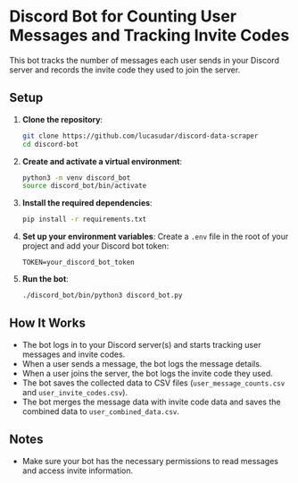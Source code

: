 # Discord Bot for Counting User Messages and Tracking Invite Codes

This bot tracks the number of messages each user sends in your Discord server and records the invite code they used to join the server.

## Setup

1. **Clone the repository**:
    ```bash
    git clone https://github.com/lucasudar/discord-data-scraper
    cd discord-bot
    ```

2. **Create and activate a virtual environment**:
    ```bash
    python3 -m venv discord_bot
    source discord_bot/bin/activate
    ```

3. **Install the required dependencies**:
    ```bash
    pip install -r requirements.txt
    ```

4. **Set up your environment variables**:
    Create a `.env` file in the root of your project and add your Discord bot token:
    ```env
    TOKEN=your_discord_bot_token
    ```

5. **Run the bot**:
    ```bash
    ./discord_bot/bin/python3 discord_bot.py
    ```

## How It Works

- The bot logs in to your Discord server(s) and starts tracking user messages and invite codes.
- When a user sends a message, the bot logs the message details.
- When a user joins the server, the bot logs the invite code they used.
- The bot saves the collected data to CSV files (`user_message_counts.csv` and `user_invite_codes.csv`).
- The bot merges the message data with invite code data and saves the combined data to `user_combined_data.csv`.

## Notes

- Make sure your bot has the necessary permissions to read messages and access invite information.